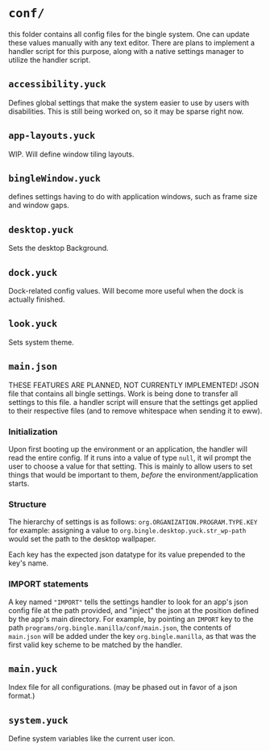 # `conf/`
this folder contains all config files for the bingle system. One can update these values manually with any text editor. There are plans to implement a handler script for this purpose, along with a native settings manager to utilize the handler script.

## `accessibility.yuck`
Defines global settings that make the system easier to use by users with disabilities. This is still being worked on, so it may be sparse right now.

## `app-layouts.yuck`
WIP. Will define window tiling layouts.

## `bingleWindow.yuck`
defines settings having to do with application windows, such as frame size and window gaps.

## `desktop.yuck`
Sets the desktop Background.

## `dock.yuck`
Dock-related config values. Will become more useful when the dock is actually finished.

## `look.yuck`
Sets system theme.

## `main.json`
THESE FEATURES ARE PLANNED, NOT CURRENTLY IMPLEMENTED!
JSON file that contains all bingle settings. Work is being done to transfer all settings to this file. a handler script will ensure that the settings get applied to their respective files (and to remove whitespace when sending it to eww).

### Initialization
Upon first booting up the environment or an application, the handler will read the entire config. If it runs into a value of type `null`, it wil prompt the user to choose a value for that setting. This is mainly to allow users to set things that would be important to them, *before* the environment/application starts.

### Structure
The hierarchy of settings is as follows:
`org.ORGANIZATION.PROGRAM.TYPE.KEY`
for example: assigning a value to `org.bingle.desktop.yuck.str_wp-path` would set the path to the desktop wallpaper.

Each key has the expected json datatype for its value prepended to the key's name.

### IMPORT statements
A key named `"IMPORT"` tells the settings handler to look for an app's json config file at the path provided, and "inject" the json at the position defined by the app's main directory.
For example, by pointing an `IMPORT` key to the path `programs/org.bingle.manilla/conf/main.json`, the contents of `main.json` will be added under the key `org.bingle.manilla`, as that was the first valid key scheme to be matched by the handler.

## `main.yuck`
Index file for all configurations. (may be phased out in favor of a json format.)

## `system.yuck`
Define system variables like the current user icon.
